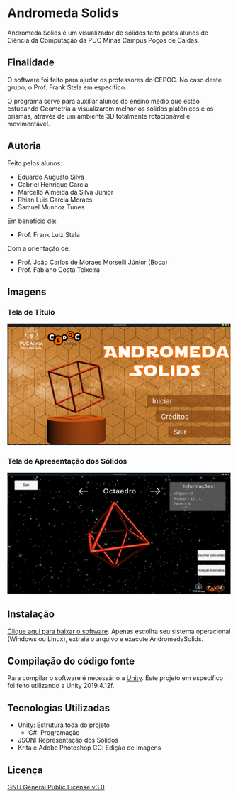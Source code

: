 # Andromeda Solids
Andromeda Solids é um visualizador de sólidos feito pelos alunos de Ciência da Computação da PUC Minas Campus Poços de Caldas.

## Finalidade
O software foi feito para ajudar os professores do CEPOC. No caso deste grupo, o Prof. Frank Stela em específico.

O programa serve para auxiliar alunos do ensino médio que estão estudando Geometria a visualizarem melhor os sólidos platônicos e os prismas, através de um ambiente 3D totalmente rotacionável e movimentável.

## Autoria
Feito pelos alunos:
* Eduardo Augusto Silva
* Gabriel Henrique Garcia
* Marcello Almeida da Silva Júnior
* Rhian Luis Garcia Moraes
* Samuel Munhoz Tunes

Em benefício de:
* Prof. Frank Luiz Stela

Com a orientação de:
* Prof. João Carlos de Moraes Morselli Júnior (Boca)
* Prof. Fabiano Costa Teixeira

## Imagens
### Tela de Título
![Imagem da Tela de Título](https://github.com/rhian-cs/AndromedaSolids/blob/main/readme_img/titulo.png?raw=true)
### Tela de Apresentação dos Sólidos
![Imagem da Tela de Apresentação dos Sólidos](https://github.com/rhian-cs/AndromedaSolids/blob/main/readme_img/solidos.png?raw=true)


## Instalação
[Clique aqui para baixar o software](https://drive.google.com/drive/folders/1WnsRjlmZh2tBcbuB9ssES-8MLjC0MAw4).
Apenas escolha seu sistema operacional (Windows ou Linux), extraia o arquivo e execute AndromedaSolids.

## Compilação do código fonte
Para compilar o software é necessário a [Unity](https://unity.com/). Este projeto em específico foi feito utilizando a Unity 2019.4.12f.

## Tecnologias Utilizadas
* Unity: Estrutura toda do projeto
	* C#: Programação
* JSON: Representação dos Sólidos
* Krita e Adobe Photoshop CC: Edição de Imagens

## Licença
[GNU General Public License v3.0](https://choosealicense.com/licenses/gpl-3.0/)
